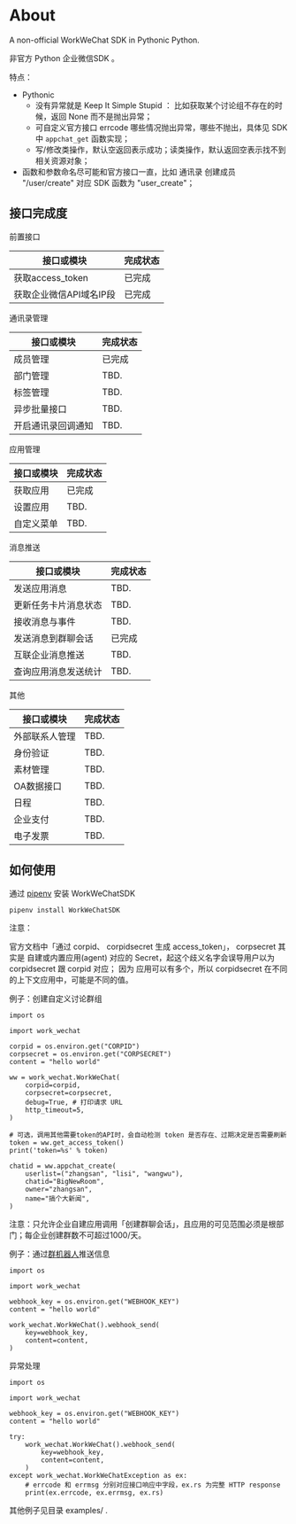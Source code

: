 # About

A non-official WorkWeChat SDK in Pythonic Python.

非官方 Python 企业微信SDK 。

特点：

 - Pythonic
   - 没有异常就是 Keep It Simple Stupid ： 比如获取某个讨论组不存在的时候，返回 None 而不是抛出异常；
   - 可自定义官方接口 errcode 哪些情况抛出异常，哪些不抛出，具体见 SDK 中 `appchat_get` 函数实现；
   - 写/修改类操作，默认空返回表示成功；读类操作，默认返回空表示找不到相关资源对象；
 - 函数和参数命名尽可能和官方接口一直，比如 通讯录 创建成员 "/user/create" 对应 SDK 函数为 "user_create"；


## 接口完成度

前置接口

接口或模块 | 完成状态
------------ | -------------
获取access_token | 已完成
获取企业微信API域名IP段 | 已完成


通讯录管理

接口或模块 | 完成状态
------------ | -------------
成员管理 | 已完成
部门管理 | TBD.
标签管理 | TBD.
异步批量接口 | TBD.
开启通讯录回调通知 | TBD.


应用管理

接口或模块 | 完成状态
------------ | -------------
获取应用 | 已完成
设置应用 | TBD.
自定义菜单 | TBD.


消息推送

接口或模块 | 完成状态
------------ | -------------
发送应用消息 | TBD.
更新任务卡片消息状态 | TBD.
接收消息与事件 | TBD.
发送消息到群聊会话 | 已完成
互联企业消息推送 | TBD.
查询应用消息发送统计 | TBD.


其他

接口或模块 | 完成状态
------------ | -------------
外部联系人管理 | TBD.
身份验证 | TBD.
素材管理 | TBD.
OA数据接口 | TBD.
日程 | TBD.
企业支付 | TBD.
电子发票 | TBD.


## 如何使用

通过 [pipenv](https://pipenv.kennethreitz.org/) 安装 WorkWeChatSDK

    pipenv install WorkWeChatSDK



注意：

官方文档中「通过 corpid、 corpidsecret 生成 access_token」，
corpsecret 其实是 自建或内置应用(agent) 对应的 Secret，起这个歧义名字会误导用户以为 corpidsecret 跟 corpid 对应；
因为 应用可以有多个，所以 corpidsecret 在不同的上下文应用中，可能是不同的值。


例子：创建自定义讨论群组

    import os

    import work_wechat

    corpid = os.environ.get("CORPID")
    corpsecret = os.environ.get("CORPSECRET")
    content = "hello world"

    ww = work_wechat.WorkWeChat(
        corpid=corpid,
        corpsecret=corpsecret,
        debug=True, # 打印请求 URL
        http_timeout=5,
    )

    # 可选，调用其他需要token的API时，会自动检测 token 是否存在、过期决定是否需要刷新
    token = ww.get_access_token()
    print('token=%s' % token)

    chatid = ww.appchat_create(
        userlist=("zhangsan", "lisi", "wangwu"),
        chatid="BigNewRoom",
        owner="zhangsan",
        name="搞个大新闻",
    )

注意：只允许企业自建应用调用「创建群聊会话」，且应用的可见范围必须是根部门；每企业创建群数不可超过1000/天。


例子：通过[群机器人](https://work.weixin.qq.com/api/doc/90000/90136/91770)推送信息

    import os

    import work_wechat

    webhook_key = os.environ.get("WEBHOOK_KEY")
    content = "hello world"

    work_wechat.WorkWeChat().webhook_send(
        key=webhook_key,
        content=content,
    )


异常处理

    import os

    import work_wechat

    webhook_key = os.environ.get("WEBHOOK_KEY")
    content = "hello world"

    try:
        work_wechat.WorkWeChat().webhook_send(
            key=webhook_key,
            content=content,
        )
    except work_wechat.WorkWeChatException as ex:
        # errcode 和 errmsg 分别对应接口响应中字段，ex.rs 为完整 HTTP response
        print(ex.errcode, ex.errmsg, ex.rs)



其他例子见目录 examples/ .
